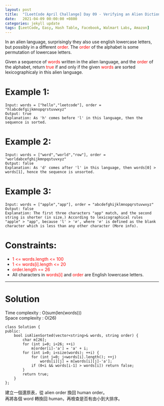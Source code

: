 ```yaml
---
layout: post
title:  "[LeetCode April Challange] Day 09 - Verifying an Alien Dictionary"
date:   2021-04-09 00:00:00 +0800
categories: jekyll update
tags: [LeetCode, Easy, Hash Table, Facebook, Walmart Labs, Amazon]
---
```

In an alien language, surprisingly they also use english lowercase letters, but possibly in a different <font color="red">order</font>. The <font color="red">order</font> of the alphabet is some permutation of lowercase letters.

Given a sequence of <font color="red">words</font> written in the alien language, and the <font color="red">order</font> of the alphabet, return <font color="red">true</font> if and only if the given <font color="red">words</font> are sorted lexicographicaly in this alien language.

# Example 1:

    Input: words = ["hello","leetcode"], order = "hlabcdefgijkmnopqrstuvwxyz"
    Output: true
    Explanation: As 'h' comes before 'l' in this language, then the sequence is sorted.

# Example 2:

    Input: words = ["word","world","row"], order = "worldabcefghijkmnpqstuvxyz"
    Output: false
    Explanation: As 'd' comes after 'l' in this language, then words[0] > words[1], hence the sequence is unsorted.

# Example 3:

    Input: words = ["apple","app"], order = "abcdefghijklmnopqrstuvwxyz"
    Output: false
    Explanation: The first three characters "app" match, and the second string is shorter (in size.) According to lexicographical rules "apple" > "app", because 'l' > '∅', where '∅' is defined as the blank character which is less than any other character (More info).

# Constraints:

- <font color="red">1 <= words.length <= 100</font>
- <font color="red">1 <= words[i].length <= 20</font>
- <font color="red">order.length == 26</font>
- All characters in <font color="red">words[i]</font> and <font color="red">order</font> are English lowercase letters.

______________________  

# Solution  

Time complexity : O(sum(len(words)))  
Space complexity : O(26)  

    class Solution {
    public:
        bool isAlienSorted(vector<string>& words, string order) {
            char m[26];
            for (int i=0; i<26; ++i)
                m[order[i]-'a'] = 'a' + i;
            for (int i=0; i<size(words); ++i) {
                for (int j=0; j<words[i].length(); ++j)
                    words[i][j] = m[words[i][j]-'a'];
                if (0<i && words[i-1] > words[i]) return false;
            }
            return true;
        }
    };

建立一個還原表，從 alien order 換回 human order。  
再將各個 word 轉換回 human，再檢查是否有由小到大排序。  